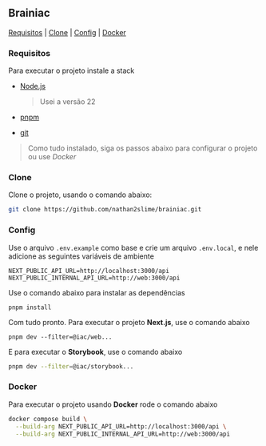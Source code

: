 ## Brainiac

[Requisitos](#requisitos) | [Clone](#clone) | [Config](#config) | [Docker](#docker)
### Requisitos

Para executar o projeto instale a stack 

- [Node.js](https://nodejs.org/)

  > Usei a versão 22

- [pnpm](https://pnpm.io/installation)
- [git](https://git-scm.com/)

> Como tudo instalado, siga os passos abaixo para configurar o projeto ou use _Docker_

### Clone

Clone o projeto, usando o comando abaixo:
```bash
git clone https://github.com/nathan2slime/brainiac.git
```

### Config

Use o arquivo `.env.example` como base e crie um arquivo `.env.local`, e nele adicione as seguintes variáveis de ambiente

```env
NEXT_PUBLIC_API_URL=http://localhost:3000/api
NEXT_PUBLIC_INTERNAL_API_URL=http://web:3000/api
```

Use o comando abaixo para instalar as dependências
```
pnpm install
```

Com tudo pronto. Para executar o projeto **Next.js**, use o comando abaixo
```
pnpm dev --filter=@iac/web...
```
E para executar o **Storybook**, use o comando abaixo
```bash
pnpm dev --filter=@iac/storybook...
```

### Docker
Para executar o projeto usando **Docker** rode o comando abaixo

```bash
docker compose build \
  --build-arg NEXT_PUBLIC_API_URL=http://localhost:3000/api \
  --build-arg NEXT_PUBLIC_INTERNAL_API_URL=http://web:3000/api
```